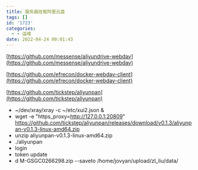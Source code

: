 ```yaml
---
title: 服务器挂载阿里云盘
tags: []
id: '1723'
categories:
  - - 运维
date: 2022-04-24 00:01:43
---
```


[https://github.com/messense/aliyundrive-webdav](https://github.com/messense/aliyundrive-webdav)

[https://github.com/efrecon/docker-webdav-client](https://github.com/efrecon/docker-webdav-client)

[https://github.com/tickstep/aliyunpan](https://github.com/tickstep/aliyunpan)

*   ~/dev/xray/xray -c ~/etc/xui2.json &
*   wget -e "https\_proxy=http://127.0.0.1:20809" https://github.com/tickstep/aliyunpan/releases/download/v0.1.3/aliyunpan-v0.1.3-linux-amd64.zip
*   unzip aliyunpan-v0.1.3-linux-amd64.zip
*   ./aliyunpan
*   login
*   token update
*   d M-GSGC0266298.zip --saveto /home/jovyan/upload/zl\_liu/data/